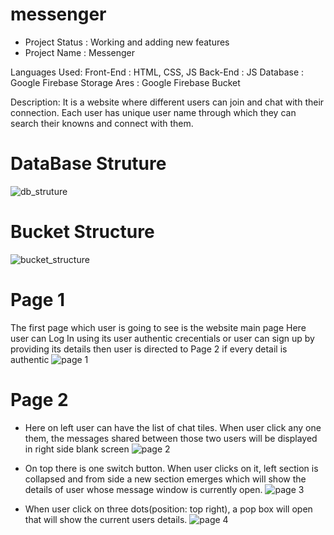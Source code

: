 # messenger
* Project Status : Working and adding new features
* Project Name : Messenger

Languages Used:
  Front-End : HTML, CSS, JS
  Back-End : JS
  Database : Google Firebase
  Storage Ares : Google Firebase Bucket

Description:
  It is a website where different users can join and chat with their connection.
  Each user has unique user name through which they can search their knowns and connect with them.
  
# DataBase Struture
![db_struture](https://user-images.githubusercontent.com/66939062/131061783-68a2722f-70ba-4ded-87db-33da89276514.png)

# Bucket Structure
![bucket_structure](https://user-images.githubusercontent.com/66939062/131061767-ac58b7a7-3b31-46ab-b9bf-bf67f18a5866.png)

# Page 1
The first page which user is going to see is the website main page
Here user can Log In using its user authentic crecentials
or user can sign up by providing its details
then user is directed to Page 2 if every detail is authentic
![page 1](https://user-images.githubusercontent.com/66939062/131062954-5311c3b2-7196-4ae0-b867-362dfa41099d.png)

# Page 2
* Here on left user can have the list of chat tiles. When user click any one them, the messages shared between those two users will be displayed in right side blank screen
![page 2](https://user-images.githubusercontent.com/66939062/131062957-ee22ca35-7345-46bd-9287-08acf2154650.png)


* On top there is one switch button. When user clicks on it, left section is collapsed and from side a new section emerges which will show the details of user whose message window is currently open.
![page 3](https://user-images.githubusercontent.com/66939062/131062959-3ea0dbec-ef4c-4fd7-81c1-f5325844f6f3.png)


* When user click on three dots(position: top right), a pop box will open that will show the current users details.
![page 4](https://user-images.githubusercontent.com/66939062/131062948-d55a1469-d494-4091-9032-c9dfac2e3031.png)
